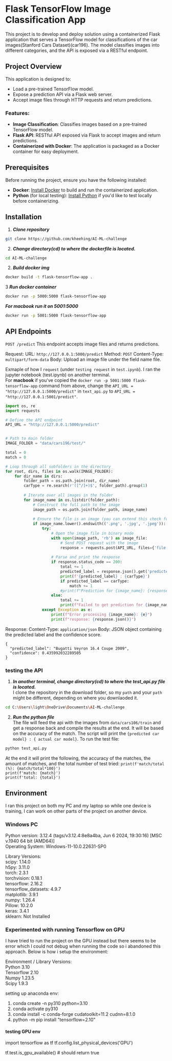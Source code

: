 # Flask TensorFlow Image Classification App
This project is to develop and deploy solution using a containerized Flask application that serves a TensorFlow model for classifications of the car images(Stanford Cars Dataset)(car196). The model classifies images into different categories, and the API is exposed via a RESTful endpoint.

## Project Overview

This application is designed to:
- Load a pre-trained TensorFlow model.
- Expose a prediction API via a Flask web server.
- Accept image files through HTTP requests and return predictions.

### Features:
- **Image Classification**: Classifies images based on a pre-trained TensorFlow model.
- **Flask API**: RESTful API exposed via Flask to accept images and return predictions.
- **Containerized with Docker**: The application is packaged as a Docker container for easy deployment.

## Prerequisites

Before running the project, ensure you have the following installed:

- **Docker**: [Install Docker](https://www.docker.com/get-started) to build and run the containerized application.
- **Python** (for local testing): [Install Python](https://www.python.org/downloads/) if you'd like to test locally before containerizing.

## Installation

1.  ***Clone repository***
``` bash
git clone https://github.com/kheehing/AI-ML-challenge
```
2.  ***Change directory(cd) to where the dockerfile is located.***  
``` bash
cd AI-ML-challenge
```
2.  ***Build docker img***  
   
``` bash
docker build -t flask-tensorflow-app .
```
3  ***Run docker container***
``` bash
docker run -p 5000:5000 flask-tensorflow-app
```
***For <b>macbook</b> run it on 5001:5000***
``` bash
docker run -p 5001:5000 flask-tensorflow-app
```


## API Endpoints
`POST /predict`
This endpoint accepts image files and returns predictions.

Request:
URL: `http://127.0.0.1:5000/predict`
Method: `POST`
Content-Type: `multipart/form-data`
Body: Upload an image file under the field name file.

Exmaple of how I `request` (under `testing request` in `test.ipynb`). I ran the jupyter notebook (test.ipynb) on another terminal.  
For <b>macbook</b> if you've copied the `docker run -p 5001:5000 flask-tensorflow-app` command from above, change the `API_URL = "http://127.0.0.1:5000/predict"` in `text_api.py` to `API_URL = "http://127.0.0.1:5001/predict"`.

``` python
import os, re
import requests

# Define the API endpoint
API_URL = "http://127.0.0.1:5000/predict"


# Path to main folder
IMAGE_FOLDER = "data/cars196/test/"

total = 0
match = 0

# Loop through all subfolders in the directory
for root, dirs, files in os.walk(IMAGE_FOLDER):
    for dir_name in dirs:
        folder_path = os.path.join(root, dir_name)
        carType = re.search(r'([^/]+)$', folder_path).group(1)
        
        # Iterate over all images in the folder
        for image_name in os.listdir(folder_path):
            # Construct the full path to the image
            image_path = os.path.join(folder_path, image_name)
        
            # Ensure the file is an image (you can extend this check for other formats if needed)
            if image_name.lower().endswith(('.png', '.jpg', '.jpeg')):
                try:
                    # Open the image file in binary mode
                    with open(image_path, 'rb') as image_file:
                        # Send POST request with the image
                        response = requests.post(API_URL, files={'file': image_file})
                        
                    # Parse and print the response
                    if response.status_code == 200:
                        total += 1
                        predicted_label = response.json().get('predicted_label')
                        print(f'{predicted_label} : {carType}')
                        if predicted_label == carType:
                            match += 1
                        #print(f"Prediction for {image_name}: {response.json()}")
                    else:
                        total += 1
                        print(f"Failed to get prediction for {image_name}. Status code: {response.status_code}")
                except Exception as e:
                    print(f"Error processing {image_name}: {e}")
                    print(f"response: {response.json()}")
```

Response:
Content-Type: `application/json`
Body: JSON object containing the predicted label and the confidence score.
```
{
  "predicted_label": "Bugatti Veyron 16.4 Coupe 2009",
  "confidence": 0.435992032289505
}
```
### testing the API
1.  ***In another terminal, change directory(cd) to where the test_api.py file is located.***  
   I clone the repository in the download folder, so my `path` and your `path` might be different, depending on where you downlaoded it.
``` bash
cd C:\Users\light\OneDrive\Documents\AI-ML-challenge
```

2. ***Run the python file***\
   The file will feed the api with the images from `data/cars106/train` and get a response back and compile the results at the end. It will be based on the accuracy of the match. The script will print the `{predicted car model} : { actual car model}`. To run the test  file:
``` bash
python test_api.py
```
At the end it will print the following, the accuracy of the matches, the amount of matches, and the total number of test tried:
` print(f'match/total (%): {match/total*100}')  `  
`print(f'match: {match}')  `  
`print(f'total: {total}')`  

## Environment
I ran this project on both my PC and my laptop so while one device is training, I can work on other parts of the project on another device.

### Windows PC 
Python version: 3.12.4 (tags/v3.12.4:8e8a4ba, Jun  6 2024, 19:30:16) [MSC v.1940 64 bit (AMD64)]  
Operating System: Windows-11-10.0.22631-SP0  
 
Library Versions:  
scipy: 1.14.0  
h5py: 3.11.0  
torch: 2.3.1  
torchvision: 0.18.1  
tensorflow: 2.16.2  
tensorflow_datasets: 4.9.7  
matplotlib: 3.9.1  
numpy: 1.26.4  
Pillow: 10.2.0  
keras: 3.4.1  
sklearn: Not Installed  

### Experimented with running Tensorflow on GPU
I have tried to run the project on the GPU instead but there seems to be error which I could not debug when running the code so i abandoned this approach. Below is how i setup the environment:

Environment / Library Versions:  
Python 3.10  
Tensorflow 2.10  
Numpy 1.23.5  
Scipy 1.9.3  

setting up anaconda env:
1. conda create -n py310 python=3.10
2. conda activate py310
3. conda install -c conda-forge cudatoolkit=11.2 cudnn=8.1.0
4. python -m pip install "tensorflow=2.10"

#### testing GPU env
import tensorflow as tf
tf.config.list_physical_devices('GPU')

tf.test.is_gpu_available() # should return true
